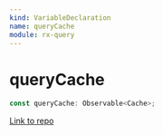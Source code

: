 ```yaml
---
kind: VariableDeclaration
name: queryCache
module: rx-query
---
```


# queryCache

```ts
const queryCache: Observable<Cache>;
```

[Link to repo](https://github.com/timdeschryver/rx-query/blob/master/rx-query/cache.ts#L30-L204)
